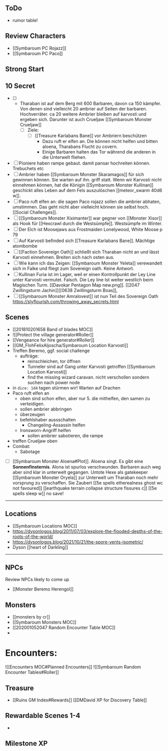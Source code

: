 ## ToDo
- rumor table!
## Review Characters
- [[Symbaroum PC Rojazz]]
- [[Symbaroum PC Paco]]
## Strong Start
## 10 Secret
- [ ] - Tharaban ist auf dem Berg mit 600 Barbaren, davon ca 150 kämpfer. Von denen sind vielleicht  20 ambrier auf Seiten der barbaren. Hochverräter. ca 20 weitere Ambrier bleiben auf karvosti und ergeben sich. Darunter ist auch Crueljaw [[Symbaroum Monster Crueljaw]]
	- [ ] Ziele:
		- [ ] [[Treasure Karlabans Bane]] vor Ambriern beschützen
			-  Dazu ruft er elfen an. Die können nicht helfen und bitten aloena, Tharabans Flucht zu covern.
			- Einige Barbaren halten das Tor während die anderen in die Unterwelt fliehen.
- [ ] Pioniere haben rampe gebaut. damit pansar hochreiten können. Trebuchets etc
- [ ] Ambrier haben [[Symbaroum Monster Skaramagos]] für sich gewinnen können. Sie warten auf ihn.
griff statt. Wenn wir Karvosti nicht einnehmen können, hat die Königin [[Symbaroum Monster Kullinan]] geschickt alles Leben auf dem Fels auszulöschen [[meteor_swarm 40d6 w]]. 
- [ ] Paco ruft elfen an: die sagen Paco rojazz sollen die ambrier abhaten, umstimmen. Das geht nicht aber vielleicht können sie selbst hoch. [[Social Challenges]].
-  [ ] [[Symbaroum Monster Xiximanter]] war gegner von [[Monster Xisor]] als Hook für [[Hexcrawl durch die Westsümpfe]]. Westsümpfe im Winter.
- [ ] Der Elch ist Moosejaws aus Frostmaiden Lonelywood, White Moose p 79
- [ ] Auf Karvosti befinded sich [[Treasure Karlabans Bane]]. Mächtige atombombe
- [ ] [[Faction Sovereign Oath]] schließt sich Tharaban nicht an und lässt Karvosti einnehmen. Breiten sich nach osten aus.
- [ ] Wie kann ich das Zeigen: [[Symbaroum Monster Yeleta]] verewandelt sich in Falke und fliegt zum Sovereign oath. Keine Antwort.
- [ ] Kullinan Furia ist im Lager, weil er einen Kontrollpunkt der Ley Line unter Karvosti vermutet. Falsch. Die Ley line Ist weiter westlich beim Magischen Turm. [[Davokar Pentagon Map new.png]]. [[2047 Zwillingsturm Jachin]][[0638 Zwillingsturm Boas]], 
- [ ] [[Symbaroum Monster Amralovest]] ist nun Teil des Sovereign Oath
 https://slyflourish.com/throwing_away_secrets.html
## Scenes
- [[201810201658 Band of blades MOC]]
- ![[Protect the village generator#Roller]]
- [[Vengeance for hire generator#Roller]]
- [[GM_FlohFelixAljoscha/Symbaroum Location Karvosti]]
- Treffen Beremo, ggf. social challenge
	- aufträge: 
		- reinschleichen, tor öffnen
		- Tunneler sind auf Gang unter Karvosti getroffen [[Symbaroum Location Karvosti]]
		- find the missing wizard caravan. nicht verschollen sondern suchen nach power node
- in `dice: 1d4` tagen stürmen wir! Warten auf Drachen
- Paco ruft elfen an
	- oben sind schon elfen, aber nur 5. die mithelfen, den samen zu verteidigen.
	- sollen ambrier abbringen
	- überzeugen
	- befehlshaber aussschalten
		- Changeling-Assassin helfen
	- Ironsworn-Angriff helfen
		- sollen ambrier sabotieren, die rampe
- treffen Crueljaw oben
- Combat:
	- Sabotage
- [ ] [[Symbaroum Monster Aloena#Plot]]. Aloena singt. Es gibt eine **Sonnenfinsternis**. Alona ist spurlos verschwunden. Barbaren auch weg aber sind klar in unterwelt gegangen. Untote Hexe als gatekeeper [[Symbaroum Monster Oryela]] zur Unterwelt um Tharaban noch mehr vorsprung zu verschaffen. Sie Zaubert [[5e spells etherealness ghost wc not favoured]] [[earthquake terrain collapse structure fissures c]] [[5e spells sleep w]] no save!
---


##  Locations 
- [[Symbaroum Locations MOC]]
- https://dysonlogos.blog/2011/07/03/explore-the-flooded-depths-of-the-roots-of-the-world/
- https://dysonlogos.blog/2021/10/21/the-spore-vents-isometric/
- Dyson [[heart of Darkling]]
---
## NPCs
Review NPCs likely to come up
- [[Monster Beremo Herengol]]

## Monsters
- [[monsters by cr]]
- [[Symbaroum Monsters MOC]]
-  [[202001052047 Random Encounter Table MOC]]
- 
# Encounters:
![[Encounters MOC#Planned Encounters]]
![[Symbaroum Random Encounter Tables#Roller]]

## Treasure
- [[Ruins GM Index#Rewards]]
[[DMDavid XP for Discovery Table]]
## Rewardable Scenes 1-4
- 
## Milestone XP